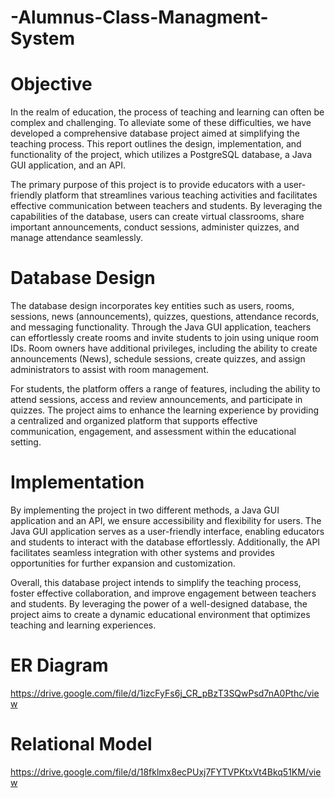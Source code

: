 # -Alumnus-Class-Managment-System

#  Objective
 In the realm of education, the process of teaching and learning can often be complex
 and challenging. To alleviate some of these difficulties, we have developed a
 comprehensive database project aimed at simplifying the teaching process. This
 report outlines the design, implementation, and functionality of the project, which
 utilizes a PostgreSQL database, a Java GUI application, and an API.

 The primary purpose of this project is to provide educators with a user-friendly
 platform that streamlines various teaching activities and facilitates effective
 communication between teachers and students. By leveraging the capabilities of the
 database, users can create virtual classrooms, share important announcements,
 conduct sessions, administer quizzes, and manage attendance seamlessly.

 #  Database Design
  The database design incorporates key entities such as users, rooms, sessions, news
 (announcements), quizzes, questions, attendance records, and messaging
 functionality. Through the Java GUI application, teachers can effortlessly create
 rooms and invite students to join using unique room IDs. Room owners have
 additional privileges, including the ability to create announcements (News), schedule
 sessions, create quizzes, and assign administrators to assist with room management.

 For students, the platform offers a range of features, including the ability to attend
 sessions, access and review announcements, and participate in quizzes. The project
 aims to enhance the learning experience by providing a centralized and organized
 platform that supports effective communication, engagement, and assessment within
 the educational setting.

 #  Implementation
 By implementing the project in two different methods, a Java GUI application and an
 API, we ensure accessibility and flexibility for users. The Java GUI application serves
 as a user-friendly interface, enabling educators and students to interact with the
 database effortlessly. Additionally, the API facilitates seamless integration with other
 systems and provides opportunities for further expansion and customization.

 Overall, this database project intends to simplify the teaching process, foster
 effective collaboration, and improve engagement between teachers and students. By
 leveraging the power of a well-designed database, the project aims to create a
 dynamic educational environment that optimizes teaching and learning experiences.

# ER Diagram
https://drive.google.com/file/d/1izcFyFs6j_CR_pBzT3SQwPsd7nA0Pthc/view

# Relational Model
https://drive.google.com/file/d/18fklmx8ecPUxj7FYTVPKtxVt4Bkq51KM/view
